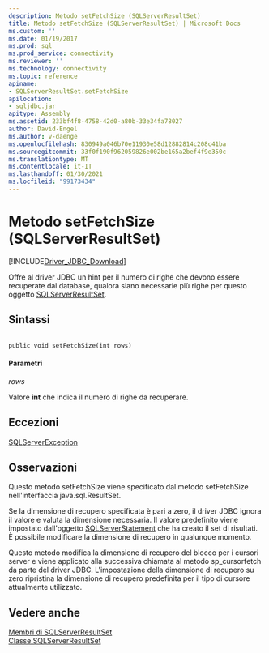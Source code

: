```yaml
---
description: Metodo setFetchSize (SQLServerResultSet)
title: Metodo setFetchSize (SQLServerResultSet) | Microsoft Docs
ms.custom: ''
ms.date: 01/19/2017
ms.prod: sql
ms.prod_service: connectivity
ms.reviewer: ''
ms.technology: connectivity
ms.topic: reference
apiname:
- SQLServerResultSet.setFetchSize
apilocation:
- sqljdbc.jar
apitype: Assembly
ms.assetid: 233bf4f8-4758-42d0-a80b-33e34fa78027
author: David-Engel
ms.author: v-daenge
ms.openlocfilehash: 830949a046b70e11930e58d12882814c208c41ba
ms.sourcegitcommit: 33f0f190f962059826e002be165a2bef4f9e350c
ms.translationtype: MT
ms.contentlocale: it-IT
ms.lasthandoff: 01/30/2021
ms.locfileid: "99173434"
---
```

# <a name="setfetchsize-method-sqlserverresultset"></a>Metodo setFetchSize (SQLServerResultSet)
[!INCLUDE[Driver_JDBC_Download](../../../includes/driver_jdbc_download.md)]

  Offre al driver JDBC un hint per il numero di righe che devono essere recuperate dal database, qualora siano necessarie più righe per questo oggetto [SQLServerResultSet](../../../connect/jdbc/reference/sqlserverresultset-class.md).  
  
## <a name="syntax"></a>Sintassi  
  
```  
  
public void setFetchSize(int rows)  
```  
  
#### <a name="parameters"></a>Parametri  
 *rows*  
  
 Valore **int** che indica il numero di righe da recuperare.  
  
## <a name="exceptions"></a>Eccezioni  
 [SQLServerException](../../../connect/jdbc/reference/sqlserverexception-class.md)  
  
## <a name="remarks"></a>Osservazioni  
 Questo metodo setFetchSize viene specificato dal metodo setFetchSize nell'interfaccia java.sql.ResultSet.  
  
 Se la dimensione di recupero specificata è pari a zero, il driver JDBC ignora il valore e valuta la dimensione necessaria. Il valore predefinito viene impostato dall'oggetto [SQLServerStatement](../../../connect/jdbc/reference/sqlserverstatement-class.md) che ha creato il set di risultati. È possibile modificare la dimensione di recupero in qualunque momento.  
  
 Questo metodo modifica la dimensione di recupero del blocco per i cursori server e viene applicato alla successiva chiamata al metodo sp_cursorfetch da parte del driver JDBC. L'impostazione della dimensione di recupero su zero ripristina la dimensione di recupero predefinita per il tipo di cursore attualmente utilizzato.  
  
## <a name="see-also"></a>Vedere anche  
 [Membri di SQLServerResultSet](../../../connect/jdbc/reference/sqlserverresultset-members.md)   
 [Classe SQLServerResultSet](../../../connect/jdbc/reference/sqlserverresultset-class.md)  
  
  
